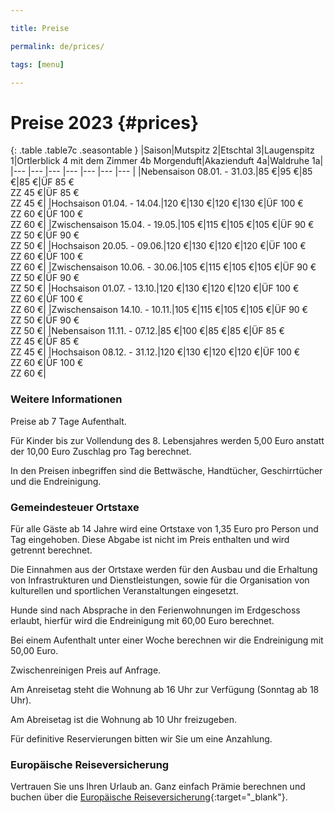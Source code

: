 ```yaml
---

title: Preise

permalink: de/prices/

tags: [menu]

---
```


# Preise 2023 {#prices}

{: .table .table7c .seasontable }
|Saison|Mutspitz 2|Etschtal 3|Laugenspitz 1|Ortlerblick 4 mit dem Zimmer 4b Morgenduft|Akazienduft 4a|Waldruhe 1a|
|--- |--- |--- |--- |--- |--- |--- |
|Nebensaison 08.01. - 31.03.|85 €|95 €|85 €|85 €|ÜF 85 €<br />ZZ 45 €|ÜF 85 €<br />ZZ 45 €|
|Hochsaison 01.04. - 14.04.|120 €|130 €|120 €|130 €|ÜF 100 €<br />ZZ 60 €|ÜF 100 €<br />ZZ 60 €|
|Zwischensaison 15.04. - 19.05.|105 €|115 €|105 €|105 €|ÜF 90 €<br />ZZ 50 €|ÜF 90 €<br />ZZ 50 €|
|Hochsaison 20.05. - 09.06.|120 €|130 €|120 €|120 €|ÜF 100 €<br />ZZ 60 €|ÜF 100 €<br />ZZ 60 €|
|Zwischensaison 10.06. - 30.06.|105 €|115 €|105 €|105 €|ÜF 90 €<br />ZZ 50 €|ÜF 90 €<br />ZZ 50 €|
|Hochsaison 01.07. - 13.10.|120 €|130 €|120 €|120 €|ÜF 100 €<br />ZZ 60 €|ÜF 100 €<br />ZZ 60 €|
|Zwischensaison 14.10. - 10.11.|105 €|115 €|105 €|105 €|ÜF 90 €<br />ZZ 50 €|ÜF 90 €<br />ZZ 50 €|
|Nebensaison 11.11. - 07.12.|85 €|100 €|85 €|85 €|ÜF 85 €<br />ZZ 45 €|ÜF 85 €<br />ZZ 45 €|
|Hochsaison 08.12. - 31.12.|120 €|130 €|120 €|120 €|ÜF 100 €<br />ZZ 60 €|ÜF 100 €<br />ZZ 60 €|

### Weitere Informationen



Preise ab 7 Tage Aufenthalt.



Für Kinder bis zur Vollendung des 8. Lebensjahres werden 5,00 Euro anstatt der 10,00 Euro Zuschlag pro Tag berechnet.



In den Preisen inbegriffen sind die Bettwäsche, Handtücher, Geschirrtücher und die Endreinigung.



### Gemeindesteuer Ortstaxe



Für alle Gäste ab 14 Jahre wird eine Ortstaxe von 1,35 Euro pro Person und Tag eingehoben. Diese Abgabe ist nicht im Preis enthalten und wird getrennt berechnet.

Die Einnahmen aus der Ortstaxe werden für den Ausbau und die Erhaltung von Infrastrukturen und Dienstleistungen, sowie für die Organisation von kulturellen und sportlichen Veranstaltungen eingesetzt.



Hunde sind nach Absprache in den Ferienwohnungen im Erdgeschoss erlaubt, hierfür wird die Endreinigung mit 60,00 Euro berechnet.



Bei einem Aufenthalt unter einer Woche berechnen wir die Endreinigung mit 50,00 Euro.



Zwischenreinigen Preis auf Anfrage.



Am Anreisetag steht die Wohnung ab 16 Uhr zur Verfügung (Sonntag ab 18 Uhr).



Am Abreisetag ist die Wohnung ab 10 Uhr freizugeben.



Für definitive Reservierungen bitten wir Sie um eine Anzahlung.



### Europäische Reiseversicherung



Vertrauen Sie uns Ihren Urlaub an. Ganz einfach Prämie berechnen und buchen über die [Europäische Reiseversicherung](http://partner.europaeische.at/roter-hahn?AGN2=142311216){:target="_blank"}.
